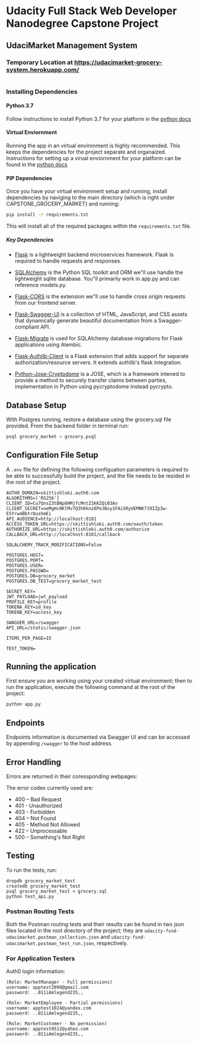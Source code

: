 # Udacity Full Stack Web Developer Nanodegree Capstone Project 

## UdaciMarket Management System
### Temporary Location at https://udacimarket-grocery-system.herokuapp.com/
#
### Installing Dependencies

#### Python 3.7

Follow instructions to install Python 3.7 for your platform in the [python docs](https://docs.python.org/3/using/unix.html#getting-and-installing-the-latest-version-of-python)

#### Virtual Enviornment

Running the app in an virtual environment is highly recommended. This keeps the dependencies for the project separate and organaized. Instructions for setting up a virual enviornment for your platform can be found in the [python docs](https://packaging.python.org/guides/installing-using-pip-and-virtual-environments/)

#### PIP Dependencies

Once you have your virtual environment setup and running, install dependencies by naviging to the main directory (which is right under CAPSTONE_GROCERY_MARKET) and running:

```bash
pip install -r requirements.txt
```

This will install all of the required packages within the `requirements.txt` file.

##### Key Dependencies

- [Flask](http://flask.pocoo.org/) is a lightweight backend microservices framework. Flask is required to handle requests and responses.

- [SQLAlchemy](https://www.sqlalchemy.org/) is the Python SQL toolkit and ORM we"ll use handle the lightweight sqlite database. You"ll primarily work in app.py and can reference models.py. 

- [Flask-CORS](https://flask-cors.readthedocs.io/en/latest/#) is the extension we"ll use to handle cross origin requests from our frontend server. 
  
- [Flask-Swagger-UI](https://github.com/swagger-api/swagger-ui) is a collection of HTML, JavaScript, and CSS assets that dynamically generate beautiful documentation from a Swagger-compliant API.
  
- [Flask-Migrate](https://flask-migrate.readthedocs.io/en/latest/) is used for SQLAlchemy database migrations for Flask applications using Alembic.
  
- [Flask-Authlib-Client](https://docs.authlib.org/en/latest/client/flask.html) is a Flask extension that adds support for separate authorization/resource servers. It extends authlib's flask integration.
  
- [Python-Jose-Cryptodome](https://pypi.org/project/python-jose-cryptodome/) is a JOSE, which is a framework intened to provide a method to securely transfer claims between parties, implementation in Python using pycryptodome instead pycrypto.


## Database Setup
With Postgres running, restore a database using the grocery.sql file provided. From the backend folder in terminal run:
```bash
psql grocery_market < grocery.psql
```


## Configuration File Setup
A `.env` file for defining the following configuation parameters is required to be able to successfully build the project, and the file needs to be resided in the root of the project.

```
AUTH0_DOMAIN=skittishloki.auth0.com
ALGORITHMS=['RS256']
CLIENT_ID=Cu7QnsZ3tBNp8HMjfcMntZ1KKZQi03An
CLIENT_SECRET=oeMgHc0KlMv7Q3h6knz6PeJBxy1FAiSRyUEMNK719IZp3w-E5Yrw4BbtrOushmEi
API_AUDIENCE=http://localhost:8181
ACCESS_TOKEN_URL=https://skittishloki.auth0.com/oauth/token
AUTHORIZE_URL=https://skittishloki.auth0.com/authorize
CALLBACK_URL=http://localhost:8181/callback

SQLALCHEMY_TRACK_MODIFICATIONS=False

POSTGRES.HOST=
POSTGRES.PORT=
POSTGRES.USER=
POSTGRES.PASSWD=
POSTGRES.DB=grocery_market
POSTGRES.DB_TEST=grocery_market_test

SECRET_KEY=
JWT_PAYLOAD=jwt_payload
PROFILE_KEY=profile
TOKENA_KEY=id_key
TOKENB_KEY=access_key

SWAGGER_URL=/swagger
API_URL=/static/swagger.json

ITEMS_PER_PAGE=15

TEST_TOKEN=
```

## Running the application

First ensure you are working using your created virtual environment; then to run the application, execute the following command at the root of the project:

```bash
python app.py
```

## Endpoints

Endpoints information is documented via Swagger UI and can be accessed by appending `/swagger` to the host address.


## Error Handling

Errors are returned in their coressponding webpages:

The error codes currently used are:

* 400 – Bad Request
* 401 - Unauthorized
* 403 - Forbidden
* 404 – Not Found
* 405 - Method Not Allowed
* 422 – Unprocessable
* 500 – Something's Not Right


## Testing

To run the tests, run:
```
dropdb grocery_market_test
createdb grocery_market_test
psql grocery_market_test < grocery.sql
python test_api.py
```

### Postman Routing Tests

Both the Postman routing tests and their results can be found in two json files located in the root directory of the project; they are `udacity-fsnd-udacimarket.postman_collection.json` and `udacity-fsnd-udacimarket.postman_test_run.json`, respectively.

### For Application Testers

Auth0 login information:
```
(Role: MarketManager - Full permissions)
username: apptest2099@gmail.com
password: ..011iAmlegend235,,

(Role: MarketEmployee - Partial permissions)
username: apptest1024@yandex.com
password: ..011iAmlegend235,,

(Role: MarketCustomer - No permission)
username: apptest0512@yahoo.com
password: ..011iAmlegend235,,
```